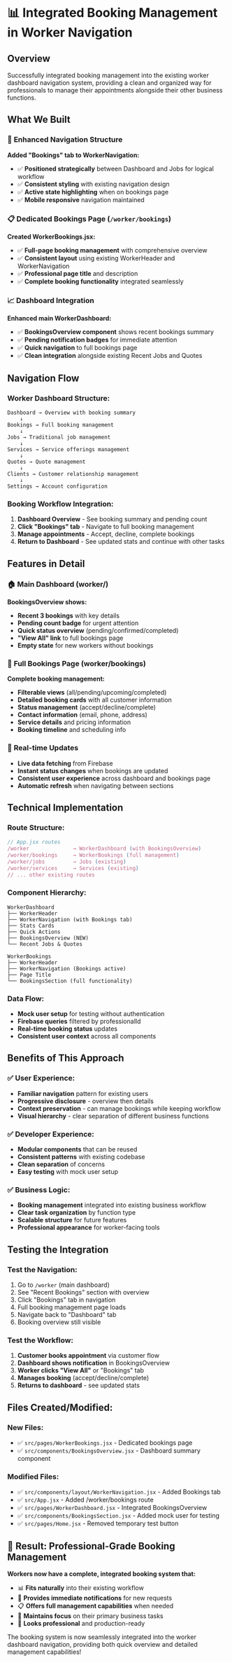 # 📊 Integrated Booking Management in Worker Navigation

## Overview
Successfully integrated booking management into the existing worker dashboard navigation system, providing a clean and organized way for professionals to manage their appointments alongside their other business functions.

## What We Built

### 🧭 **Enhanced Navigation Structure**
**Added "Bookings" tab to WorkerNavigation:**
- ✅ **Positioned strategically** between Dashboard and Jobs for logical workflow
- ✅ **Consistent styling** with existing navigation design
- ✅ **Active state highlighting** when on bookings page
- ✅ **Mobile responsive** navigation maintained

### 📋 **Dedicated Bookings Page** (`/worker/bookings`)
**Created WorkerBookings.jsx:**
- ✅ **Full-page booking management** with comprehensive overview
- ✅ **Consistent layout** using existing WorkerHeader and WorkerNavigation
- ✅ **Professional page title** and description
- ✅ **Complete booking functionality** integrated seamlessly

### 📈 **Dashboard Integration** 
**Enhanced main WorkerDashboard:**
- ✅ **BookingsOverview component** shows recent bookings summary
- ✅ **Pending notification badges** for immediate attention
- ✅ **Quick navigation** to full bookings page
- ✅ **Clean integration** alongside existing Recent Jobs and Quotes

## Navigation Flow

### **Worker Dashboard Structure:**
```
Dashboard → Overview with booking summary
    ↓
Bookings → Full booking management
    ↓  
Jobs → Traditional job management
    ↓
Services → Service offerings management
    ↓
Quotes → Quote management
    ↓
Clients → Customer relationship management
    ↓
Settings → Account configuration
```

### **Booking Workflow Integration:**
1. **Dashboard Overview** - See booking summary and pending count
2. **Click "Bookings" tab** - Navigate to full booking management
3. **Manage appointments** - Accept, decline, complete bookings
4. **Return to Dashboard** - See updated stats and continue with other tasks

## Features in Detail

### 🏠 **Main Dashboard (worker/)**
**BookingsOverview shows:**
- **Recent 3 bookings** with key details
- **Pending count badge** for urgent attention
- **Quick status overview** (pending/confirmed/completed)
- **"View All" link** to full bookings page
- **Empty state** for new workers without bookings

### 📅 **Full Bookings Page (worker/bookings)**
**Complete booking management:**
- **Filterable views** (all/pending/upcoming/completed)
- **Detailed booking cards** with all customer information
- **Status management** (accept/decline/complete)
- **Contact information** (email, phone, address)
- **Service details** and pricing information
- **Booking timeline** and scheduling info

### 🔄 **Real-time Updates**
- **Live data fetching** from Firebase
- **Instant status changes** when bookings are updated
- **Consistent user experience** across dashboard and bookings page
- **Automatic refresh** when navigating between sections

## Technical Implementation

### **Route Structure:**
```javascript
// App.jsx routes
/worker              → WorkerDashboard (with BookingsOverview)
/worker/bookings     → WorkerBookings (full management)
/worker/jobs         → Jobs (existing)
/worker/services     → Services (existing)
// ... other existing routes
```

### **Component Hierarchy:**
```
WorkerDashboard
├── WorkerHeader
├── WorkerNavigation (with Bookings tab)
├── Stats Cards
├── Quick Actions
├── BookingsOverview (NEW)
└── Recent Jobs & Quotes

WorkerBookings
├── WorkerHeader
├── WorkerNavigation (Bookings active)
├── Page Title
└── BookingsSection (full functionality)
```

### **Data Flow:**
- **Mock user setup** for testing without authentication
- **Firebase queries** filtered by professionalId
- **Real-time booking status** updates
- **Consistent user context** across all components

## Benefits of This Approach

### ✅ **User Experience:**
- **Familiar navigation** pattern for existing users
- **Progressive disclosure** - overview then details
- **Context preservation** - can manage bookings while keeping workflow
- **Visual hierarchy** - clear separation of different business functions

### ✅ **Developer Experience:**
- **Modular components** that can be reused
- **Consistent patterns** with existing codebase
- **Clean separation** of concerns
- **Easy testing** with mock user setup

### ✅ **Business Logic:**
- **Booking management** integrated into existing business workflow
- **Clear task organization** by function type
- **Scalable structure** for future features
- **Professional appearance** for worker-facing tools

## Testing the Integration

### **Test the Navigation:**
1. Go to `/worker` (main dashboard)
2. See "Recent Bookings" section with overview
3. Click "Bookings" tab in navigation
4. Full booking management page loads
5. Navigate back to "Dashboard" tab
6. Booking overview still visible

### **Test the Workflow:**
1. **Customer books appointment** via customer flow
2. **Dashboard shows notification** in BookingsOverview
3. **Worker clicks "View All"** or "Bookings" tab
4. **Manages booking** (accept/decline/complete)
5. **Returns to dashboard** - see updated stats

## Files Created/Modified:

### **New Files:**
- ✅ `src/pages/WorkerBookings.jsx` - Dedicated bookings page
- ✅ `src/components/BookingsOverview.jsx` - Dashboard summary component

### **Modified Files:**
- ✅ `src/components/layout/WorkerNavigation.jsx` - Added Bookings tab
- ✅ `src/App.jsx` - Added /worker/bookings route
- ✅ `src/pages/WorkerDashboard.jsx` - Integrated BookingsOverview
- ✅ `src/components/BookingsSection.jsx` - Added mock user for testing
- ✅ `src/pages/Home.jsx` - Removed temporary test button

## 🎉 Result: Professional-Grade Booking Management

**Workers now have a complete, integrated booking system that:**
- 📊 **Fits naturally** into their existing workflow
- 🔔 **Provides immediate notifications** for new requests
- 📋 **Offers full management capabilities** when needed
- 🎯 **Maintains focus** on their primary business tasks
- 💼 **Looks professional** and production-ready

The booking system is now seamlessly integrated into the worker dashboard navigation, providing both quick overview and detailed management capabilities!
